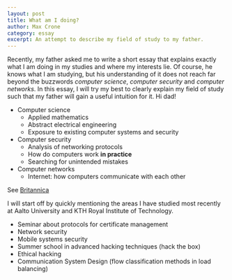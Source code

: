 ```yaml
---
layout: post
title: What am I doing?
author: Max Crone
category: essay
excerpt: An attempt to describe my field of study to my father.
---
```

Recently, my father asked me to write a short essay that explains exactly what I am doing in my studies and where my interests lie.
Of course, he knows what I am studying, but his understanding of it does not reach far beyond the buzzwords *computer science*, *computer security* and *computer networks*.
In this essay, I will try my best to clearly explain my field of study such that my father will gain a useful intuition for it. Hi dad!

* Computer science
    * Applied mathematics
    * Abstract electrical engineering
    * Exposure to existing computer systems and security
* Computer security
    * Analysis of networking protocols
    * How do computers work **in practice**
    * Searching for unintended mistakes 
* Computer networks
    * Internet: how computers communicate with each other

See [Britannica](https://www.britannica.com/science/computer-science)

I will start off by quickly mentioning the areas I have studied most recently at Aalto University and KTH Royal Institute of Technology.

* Seminar about protocols for certificate management
* Network security
* Mobile systems security
* Summer school in advanced hacking techniques (hack the box)
* Ethical hacking
* Communication System Design (flow classification methods in load balancing)
